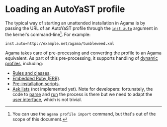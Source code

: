 # Loading an AutoYaST profile

The typical way of starting an unattended installation in Agama is by passing the URL of an AutoYaST
profile through the [`inst.auto`](../boot_options.md#boot-options) argument in the kernel's
command-line[^agama-profile-import]. For example:

```text
inst.auto=http://example.net/agama/tumbleweed.xml
```

Agama takes care of pre-processing and converting the profile to an Agama equivalent. As part of
this pre-processing, it supports handling of [dynamic profiles][dynamic-profiles], including:

- [Rules and classes][rules-classes].
- [Embedded Ruby (ERB)][erb].
- [Pre-installation scripts][pre-scripts].
- [Ask lists][ask-lists] (not implemented yet). Note for developers: fortunately, the code to
  [parse][ask-list-reader] and [run][ask-list-runner] the process is there but we need to adapt the
  [user interface][ask-list-dialog], which is not trivial.

[dynamic-profiles]: https://doc.opensuse.org/documentation/leap/autoyast/html/book-autoyast/part-dynamic-profiles.html
[rules-classes]: https://doc.opensuse.org/documentation/leap/autoyast/html/book-autoyast/rulesandclass.html
[erb]: https://doc.opensuse.org/documentation/leap/autoyast/html/book-autoyast/erb-templates.html
[pre-scripts]: https://doc.opensuse.org/documentation/leap/autoyast/html/book-autoyast/cha-configuration-installation-options.html#pre-install-scripts
[ask-lists]: https://doc.opensuse.org/documentation/leap/autoyast/html/book-autoyast/cha-configuration-installation-options.html#CreateProfile-Ask
[ask-list-reader]: https://github.com/yast/yast-autoinstallation/blob/c2dc34560df4ba890688a0c84caec94cc2718f14/src/lib/autoinstall/ask/profile_reader.rb#L29
[ask-list-runner]: https://github.com/yast/yast-autoinstallation/blob/c2dc34560df4ba890688a0c84caec94cc2718f14/src/lib/autoinstall/ask/runner.rb#L50
[ask-list-dialog]: https://github.com/yast/yast-autoinstallation/blob/c2dc34560df4ba890688a0c84caec94cc2718f14/src/lib/autoinstall/ask/dialog.rb#L23

[^agama-profile-import]: You can use the `agama profile import` command, but that's out of the scope of this document.
